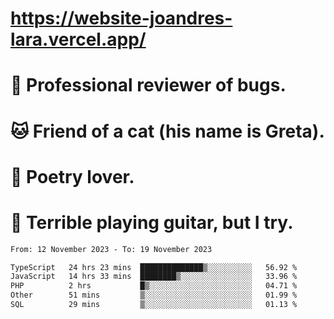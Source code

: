 # https://website-joandres-lara.vercel.app/
# 🐛 Professional reviewer of bugs.
# 🐱 Friend of a cat (his name is Greta).
# 📜 Poetry lover.
# 🎸 Terrible playing guitar, but I try.

<!--START_SECTION:waka-->

```txt
From: 12 November 2023 - To: 19 November 2023

TypeScript   24 hrs 23 mins  ██████████████▒░░░░░░░░░░   56.92 %
JavaScript   14 hrs 33 mins  ████████▒░░░░░░░░░░░░░░░░   33.96 %
PHP          2 hrs           █▒░░░░░░░░░░░░░░░░░░░░░░░   04.71 %
Other        51 mins         ▒░░░░░░░░░░░░░░░░░░░░░░░░   01.99 %
SQL          29 mins         ▒░░░░░░░░░░░░░░░░░░░░░░░░   01.13 %
```

<!--END_SECTION:waka-->
